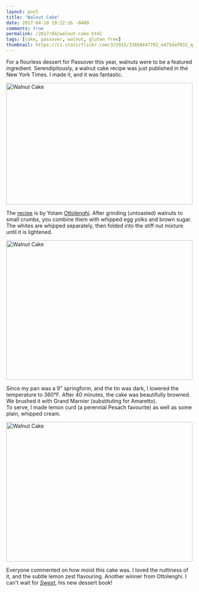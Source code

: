 ```yaml
---
layout: post
title: "Walnut Cake"
date: 2017-04-10 19:22:16 -0400
comments: true
permalink: /2017/04/walnut-cake.html
tags: [cake, passover, walnut, gluten free]
thumbnail: https://c1.staticflickr.com/3/2915/33850447701_e475daf032_q.jpg
---
```


For a flourless dessert for Passover this year, walnuts were to be a
featured ingredient. Serendipitously, a walnut cake recipe was just
published in the New York Times. I made it, and it was fantastic.

<a data-flickr-embed="true"  href="https://www.flickr.com/photos/gnuf/33850447701/in/dateposted/" title="Walnut Cake"><img src="https://c1.staticflickr.com/3/2915/33850447701_e475daf032.jpg" width="500" height="327" alt="Walnut Cake"></a><script async src="//embedr.flickr.com/assets/client-code.js" charset="utf-8"></script>

The [recipe](https://cooking.nytimes.com/recipes/1018675-walnut-cake)
is by Yotam [Ottolenghi](/tag/ottolenghi/). After grinding (untoasted)
walnuts to small crumbs, you combine them with whipped egg yolks and
brown sugar. The whites are whipped separately, then folded into
the stiff nut mixture until it is lightened. 

<a data-flickr-embed="true"  href="https://www.flickr.com/photos/gnuf/33980331285/in/photostream/" title="Walnut Cake"><img src="https://c1.staticflickr.com/3/2894/33980331285_b2f44a9c6f.jpg" width="500" height="375" alt="Walnut Cake"></a><script async src="//embedr.flickr.com/assets/client-code.js" charset="utf-8"></script>

Since my pan was a 9" springform, and the tin was dark, I lowered
the temperature to 360°F. After 40 minutes, the cake was beautifully
browned. We brushed it with Grand Marnier (substituting for Amaretto).  
To serve, I made lemon curd (a perennial Pesach favourite) as well as
some plain, whipped cream.

<a data-flickr-embed="true"  href="https://www.flickr.com/photos/gnuf/33980338485/in/photostream/" title="Walnut Cake"><img src="https://c1.staticflickr.com/3/2918/33980338485_5a9b40b09f.jpg" width="500" height="375" alt="Walnut Cake"></a><script async src="//embedr.flickr.com/assets/client-code.js" charset="utf-8"></script>

Everyone commented on how moist this cake was. I loved the nuttiness
of it, and the subtle lemon zest flavouring. Another winner from
Ottolenghi. I can't wait for [_Sweet_](https://www.eater.com/2016/11/30/13793890/yotam-ottolenghi-sweet-cookbook-dessert), his new dessert book!
